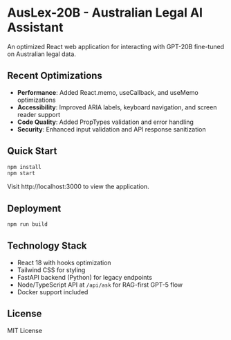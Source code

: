 # AusLex-20B - Australian Legal AI Assistant

An optimized React web application for interacting with GPT-20B fine-tuned on Australian legal data.

## Recent Optimizations

- **Performance**: Added React.memo, useCallback, and useMemo optimizations
- **Accessibility**: Improved ARIA labels, keyboard navigation, and screen reader support  
- **Code Quality**: Added PropTypes validation and error handling
- **Security**: Enhanced input validation and API response sanitization

## Quick Start

```bash
npm install
npm start
```

Visit http://localhost:3000 to view the application.

## Deployment

```bash
npm run build
```

## Technology Stack

- React 18 with hooks optimization
- Tailwind CSS for styling
- FastAPI backend (Python) for legacy endpoints
- Node/TypeScript API at `/api/ask` for RAG-first GPT-5 flow
- Docker support included

## License

MIT License
